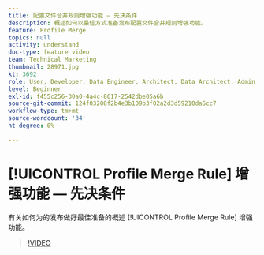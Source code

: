 ```yaml
---
title: 配置文件合并规则增强功能 — 先决条件
description: 概述如何以最佳方式准备发布配置文件合并规则增强功能。
feature: Profile Merge
topics: null
activity: understand
doc-type: feature video
team: Technical Marketing
thumbnail: 28971.jpg
kt: 3692
role: User, Developer, Data Engineer, Architect, Data Architect, Admin, Leader
level: Beginner
exl-id: f455c256-30a0-4a4c-8617-2542dbe05a6b
source-git-commit: 124f03208f2b4e3b109b3f02a2d3d59210da5cc7
workflow-type: tm+mt
source-wordcount: '34'
ht-degree: 0%

---
```


# [!UICONTROL Profile Merge Rule] 增强功能 — 先决条件

有关如何为的发布做好最佳准备的概述 [!UICONTROL Profile Merge Rule] 增强功能。

>[!VIDEO](https://video.tv.adobe.com/v/28971/?quality=12)
